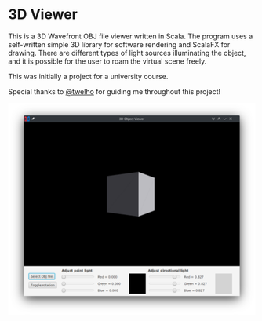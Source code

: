 # 3D Viewer

This is a 3D Wavefront OBJ file viewer written in Scala. The program 
uses a self-written simple 3D library for software rendering and 
ScalaFX for drawing. There are different types of light sources illuminating
the object, and it is possible for the user to roam the virtual
scene freely.

This was initially a project for a university course.

Special thanks to [@twelho](https://github.com/twelho) for guiding me 
throughout this project!

![The opening scene](files/example.png)
